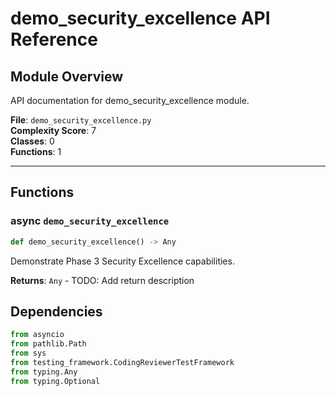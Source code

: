 # demo_security_excellence API Reference

## Module Overview
API documentation for demo_security_excellence module.

**File**: `demo_security_excellence.py`  
**Complexity Score**: 7  
**Classes**: 0  
**Functions**: 1

---

## Functions

### async `demo_security_excellence`

```python
def demo_security_excellence() -> Any
```

Demonstrate Phase 3 Security Excellence capabilities.

**Returns**: `Any` - TODO: Add return description

## Dependencies

```python
from asyncio
from pathlib.Path
from sys
from testing_framework.CodingReviewerTestFramework
from typing.Any
from typing.Optional
```

